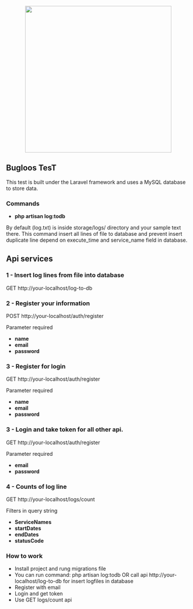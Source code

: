 <p align="center"><a href="https://laravel.com" target="_blank"><img src="https://raw.githubusercontent.com/laravel/art/master/logo-lockup/5%20SVG/2%20CMYK/1%20Full%20Color/laravel-logolockup-cmyk-red.svg" width="400"></a></p>


## Bugloos TesT
This test is built under the Laravel framework and uses a MySQL database to store data.
### Commands
- **php artisan log:todb**

By default (log.txt) is inside storage/logs/ directory and your sample text there.
This command insert all lines of file to database and prevent insert duplicate line depend on execute_time and service_name field in database.

## Api services

### 1 - Insert log lines from file into database
GET http://your-localhost/log-to-db

### 2 - Register your information
POST http://your-localhost/auth/register

Parameter required
- **name**
- **email**
- **password**

### 3 - Register for login
GET http://your-localhost/auth/register

Parameter required
- **name**
- **email**
- **password**

### 3 - Login and take token for all other api.
GET http://your-localhost/auth/register

Parameter required
- **email**
- **password**


### 4 - Counts of log line
GET http://your-localhost/logs/count

Filters in query string
- **ServiceNames**
- **startDates**
- **endDates**
- **statusCode**


### How to work
- Install project and rung migrations file
- You can run command: php artisan log:todb OR call api http://your-localhost/log-to-db for insert logfiles in database
- Register with email
- Login and get token
- Use GET logs/count api
